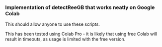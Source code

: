 ### Implementation of detectReeGB that works neatly on Google Colab

This should allow anyone to use these scripts. 

This has been tested using Colab Pro - it is likely that using free Colab will result in timeouts, as usage is limited with the free version.
